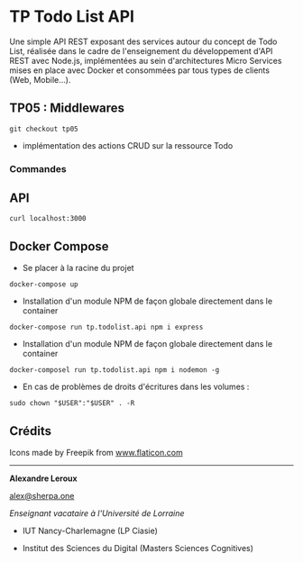 # TP Todo List API

Une simple API REST exposant des services autour du concept de Todo List, réalisée dans le cadre de l'enseignement du développement d'API REST avec Node.js, implémentées au sein d'architectures Micro Services mises en place avec Docker et consommées par tous types de clients (Web, Mobile...).

## TP05 : Middlewares

```
git checkout tp05
```

- implémentation des actions CRUD sur la ressource Todo

### Commandes

## API

```
curl localhost:3000
```

## Docker Compose

- Se placer à la racine du projet

```
docker-compose up
```

- Installation d'un module NPM de façon globale directement dans le container

```
docker-compose run tp.todolist.api npm i express
```

- Installation d'un module NPM de façon globale directement dans le container

```
docker-composel run tp.todolist.api npm i nodemon -g
```

- En cas de problèmes de droits d'écritures dans les volumes :

```
sudo chown "$USER":"$USER" . -R
```

## Crédits

Icons made by Freepik from www.flaticon.com

---

__Alexandre Leroux__

alex@sherpa.one

_Enseignant vacataire à l'Université de Lorraine_

- IUT Nancy-Charlemagne (LP Ciasie)

- Institut des Sciences du Digital (Masters Sciences Cognitives)
